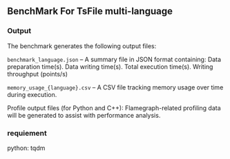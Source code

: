 ## BenchMark For TsFile multi-language


### Output
The benchmark generates the following output files:

`benchmark_language.json` – A summary file in JSON format containing:
    Data preparation time(s).
    Data writing time(s).
    Total execution time(s).
    Writing throughput (points/s)

`memory_usage_{language}.csv` – A CSV file tracking memory usage over time during execution.

Profile output files (for Python and C++):
Flamegraph-related profiling data will be generated to assist with performance analysis.


### requiement

python: tqdm